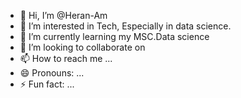 - 👋 Hi, I’m @Heran-Am
- 👀 I’m interested in Tech, Especially in data science.
- 🌱 I’m currently learning my MSC.Data science 
- 💞️ I’m looking to collaborate on 
- 📫 How to reach me ...
- 😄 Pronouns: ...
- ⚡ Fun fact: ...

<!---
Heran-Am/Heran-Am is a ✨ special ✨ repository because its `README.md` (this file) appears on your GitHub profile.
You can click the Preview link to take a look at your changes.
--->
